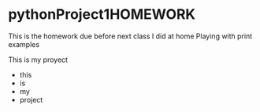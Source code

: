 # pythonProject1HOMEWORK

This is the homework due before next class I did at home
Playing with print examples

This is my proyect
- this
- is
- my
- project